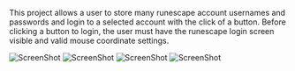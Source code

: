 This project allows a user to store many runescape account usernames and passwords and login to a selected account with the click of a button.
Before clicking a button to login, the user must have the runescape login screen visible and valid mouse coordinate settings.

![ScreenShot](http://jakecrane.com/img/JakesLogin/JakesLogin.png)
![ScreenShot](http://jakecrane.com/img/JakesLogin/JakesLoginAddNew.png)
![ScreenShot](http://jakecrane.com/img/JakesLogin/JakesLoginRightClickMenu.png)
![ScreenShot](http://jakecrane.com/img/JakesLogin/JakesLoginSettings.png)
